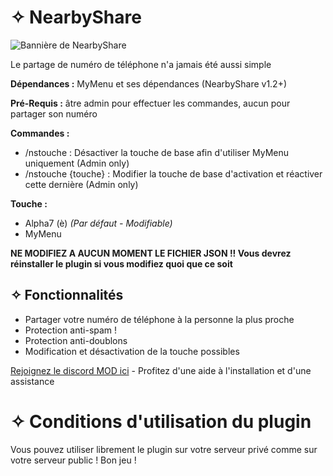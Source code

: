 # ✧ NearbyShare
![Bannière de NearbyShare](https://cdn.discordapp.com/attachments/1154659162005983255/1196930914236776498/logo_nearbyshare.png?ex=65b96bc7&is=65a6f6c7&hm=20c6f3cbec45fa4e6057cb0020f0ef82be06d553a2e2d2d9d5725446b3fd2319&)

Le partage de numéro de téléphone n'a jamais été aussi simple

**Dépendances :** MyMenu et ses dépendances (NearbyShare v1.2+)

**Pré-Requis :** âtre admin pour effectuer les commandes, aucun pour partager son numéro

**Commandes :** 
- /nstouche : Désactiver la touche de base afin d'utiliser MyMenu uniquement (Admin only)
- /nstouche {touche} : Modifier la touche de base d'activation et réactiver cette dernière (Admin only)

**Touche :** 
- Alpha7 (è) _(Par défaut - Modifiable)_
- MyMenu

**NE MODIFIEZ A AUCUN MOMENT LE FICHIER JSON !! Vous devrez réinstaller le plugin si vous modifiez quoi que ce soit**

## ✧ Fonctionnalités
* Partager votre numéro de téléphone à la personne la plus proche
* Protection anti-spam !
* Protection anti-doublons
* Modification et désactivation de la touche possibles

[Rejoignez le discord MOD ici](https://discord.gg/8j2suEE9Mf) - Profitez d'une aide à l'installation et d'une assistance

# ✧ Conditions d'utilisation du plugin

Vous pouvez utiliser librement le plugin sur votre serveur privé comme sur votre serveur public ! Bon jeu !
